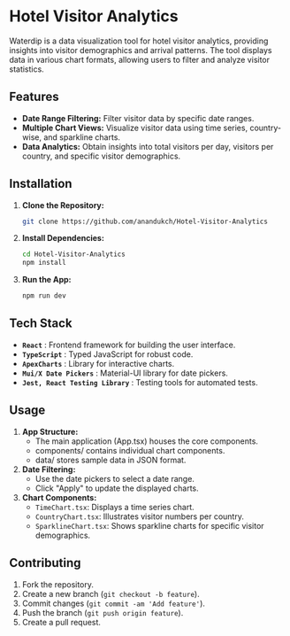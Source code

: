 # Hotel Visitor Analytics

Waterdip is a data visualization tool for hotel visitor analytics, providing insights into visitor demographics and arrival patterns. The tool displays data in various chart formats, allowing users to filter and analyze visitor statistics.

## Features

- **Date Range Filtering:** Filter visitor data by specific date ranges.
- **Multiple Chart Views:** Visualize visitor data using time series, country-wise, and sparkline charts.
- **Data Analytics:** Obtain insights into total visitors per day, visitors per country, and specific visitor demographics.

## Installation

1. **Clone the Repository:**
   ```bash
   git clone https://github.com/anandukch/Hotel-Visitor-Analytics
2. **Install Dependencies:**
   ```bash
   cd Hotel-Visitor-Analytics
   npm install
3. **Run the App:**
   ```bash
   npm run dev
   ```

## Tech Stack
* **`React`** : Frontend framework for building the user interface.
* **`TypeScript`** : Typed JavaScript for robust code.
* **`ApexCharts`** : Library for interactive charts.
* **`Mui/X Date Pickers`** : Material-UI library for date pickers.
* **`Jest, React Testing Library`** : Testing tools for automated tests.

## Usage
1. **App Structure:**
   * The main application (App.tsx) houses the core components.
   * components/ contains individual chart components.
   * data/ stores sample data in JSON format.
2. **Date Filtering:**
   * Use the date pickers to select a date range.
   * Click "Apply" to update the displayed charts.
3. **Chart Components:**
   * `TimeChart.tsx`: Displays a time series chart.
   * `CountryChart.tsx`: Illustrates visitor numbers per country.
   * `SparklineChart.tsx`: Shows sparkline charts for specific visitor demographics.


## Contributing
1. Fork the repository.
2. Create a new branch (`git checkout -b feature`).
3. Commit changes (`git commit -am 'Add feature'`).
4. Push the branch (`git push origin feature`).
5. Create a pull request.
